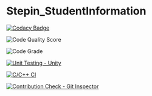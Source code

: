 # Stepin_StudentInformation

[![Codacy Badge](https://app.codacy.com/project/badge/Grade/9d49033587c946339fff5310f10366ab)](https://www.codacy.com/gh/vinayaka-sm/Stepin_StudentInformation/dashboard?utm_source=github.com&amp;utm_medium=referral&amp;utm_content=vinayaka-sm/Stepin_StudentInformation&amp;utm_campaign=Badge_Grade)

![Code Quality Score](https://www.code-inspector.com/project/27775/score/svg)

![Code Grade](https://www.code-inspector.com/project/27775/status/svg)

[![Unit Testing - Unity](https://github.com/vinayaka-sm/Stepin_StudentInformation/actions/workflows/unity.yml/badge.svg)](https://github.com/vinayaka-sm/Stepin_StudentInformation/actions/workflows/unity.yml)

[![C/C++ CI](https://github.com/vinayaka-sm/Stepin_StudentInformation/actions/workflows/c-cpp.yml/badge.svg)](https://github.com/vinayaka-sm/Stepin_StudentInformation/actions/workflows/c-cpp.yml)

[![Contribution Check - Git Inspector](https://github.com/vinayaka-sm/Stepin_StudentInformation/actions/workflows/gitinspector.yml/badge.svg)](https://github.com/vinayaka-sm/Stepin_StudentInformation/actions/workflows/gitinspector.yml)
